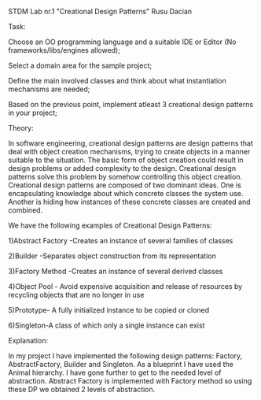 
STDM Lab nr.1 "Creational Design Patterns" Rusu Dacian

Task:

Choose an OO programming language and a suitable IDE or Editor (No frameworks/libs/engines allowed);

Select a domain area for the sample project;

Define the main involved classes and think about what instantiation mechanisms are needed;

Based on the previous point, implement atleast 3 creational design patterns in your project;

Theory:

In software engineering, creational design patterns are design patterns that deal with object creation mechanisms, trying to create objects in a manner suitable to the situation. The basic form of object creation could result in design problems or added complexity to the design. Creational design patterns solve this problem by somehow controlling this object creation. Creational design patterns are composed of two dominant ideas. One is encapsulating knowledge about which concrete classes the system use. Another is hiding how instances of these concrete classes are created and combined.

We have the following examples of Creational Design Patterns:

1)Abstract Factory -Creates an instance of several families of classes

2)Builder -Separates object construction from its representation

3)Factory Method -Creates an instance of several derived classes

4)Object Pool - Avoid expensive acquisition and release of resources by recycling objects that are no longer in use

5)Prototype- A fully initialized instance to be copied or cloned

6)Singleton-A class of which only a single instance can exist

Explanation:

In my project I have implemented the following design patterns: Factory, AbstractFactory, Builder and Singleton. As a blueprint I have used the Animal hierarchy. I have gone further to get to the needed level of abstraction. Abstract Factory is implemented with Factory method so using these DP we obtained 2 levels of abstraction.
